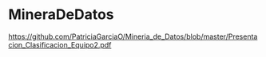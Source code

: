# MineraDeDatos
https://github.com/PatriciaGarciaO/Mineria_de_Datos/blob/master/Presentacion_Clasificacion_Equipo2.pdf
